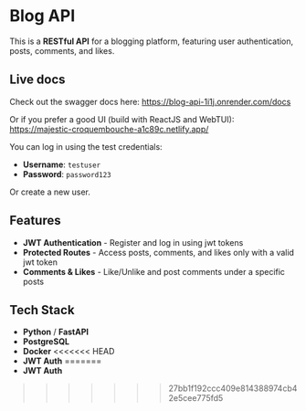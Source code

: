 # Blog API

This is a **RESTful API** for a blogging platform, featuring user authentication, posts, comments, and likes.

## Live docs

Check out the swagger docs here:
https://blog-api-1i1j.onrender.com/docs

Or if you prefer a good UI (build with ReactJS and WebTUI):
https://majestic-croquembouche-a1c89c.netlify.app/

You can log in using the test credentials:

- **Username**: `testuser`  
- **Password**: `password123`

Or create a new user.

## Features

- **JWT Authentication** - Register and log in using jwt tokens
- **Protected Routes** - Access posts, comments, and likes only with a valid jwt token
- **Comments & Likes** - Like/Unlike and post comments under a specific posts

## Tech Stack

- **Python** / **FastAPI**  
- **PostgreSQL**  
- **Docker**
<<<<<<< HEAD
- **JWT Auth**
=======
- **JWT Auth**
>>>>>>> 27bb1f192ccc409e814388974cb42e5cee775fd5
